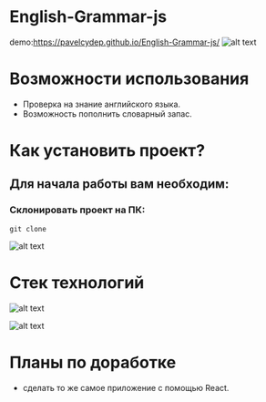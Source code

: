 # English-Grammar-js
demo:https://pavelcydep.github.io/English-Grammar-js/
![alt text](bloggif_608a8cffef916.gif)



Возможности использования
=========================
- Проверка на знание английского языка.
- Возможность пополнить словарный запас.

Как установить проект?
================
## Для начала работы вам необходим:


### Склонировать проект на ПК:

    git clone 
![alt text]()   



Стек технологий
===============
![alt text]()  

 ![alt text]()
 


Планы по доработке
==================
- сделать то же самое приложение с помощью React. 
